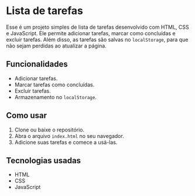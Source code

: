 # Lista de tarefas

Esse é um projeto simples de lista de tarefas desenvolvido com HTML, CSS e JavaScript. Ele permite adicionar tarefas, marcar como concluídas e excluir tarefas. Além disso, as tarefas são salvas no `localStorage`, para que não sejam perdidas ao atualizar a página.

## Funcionalidades
- Adicionar tarefas.
- Marcar tarefas como concluídas.
- Excluir tarefas.
- Armazenamento no `localStorage`.

## Como usar
1. Clone ou baixe o repositório.
2. Abra o arquivo `index.html` no seu navegador.
3. Adicione suas tarefas e comece a usá-las.

## Tecnologias usadas
- HTML
- CSS
- JavaScript
